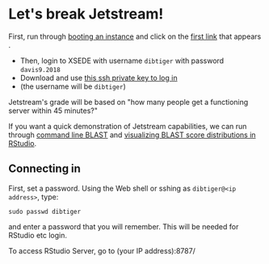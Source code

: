 # Let's break Jetstream!

First, run through [booting an instance](https://github.com/ngs-docs/angus/blob/2018/jetstream/boot.md) and click on the [first link](https://use.jetstream-cloud.org/application) that appears .

* Then, login to XSEDE with username `dibtiger` with password `davis9.2018`
* Download and use [this ssh private key to log in](http://teckla.idyll.org/~t/transfer/dibsi2018.pem)
* (the username will be `dibtiger`)

Jetstream's grade will be based on "how many people get a functioning server within 45 minutes?"

If you want a quick demonstration of Jetstream capabilities, we can run through [command line BLAST](https://angus.readthedocs.io/en/2018/running-command-line-blast.html) and [visualizing BLAST score distributions in RStudio](https://angus.readthedocs.io/en/2018/visualizing-blast-scores-with-RStudio.html).

## Connecting in

First, set a password. Using the Web shell or sshing as `dibtiger@<ip address>`, type:

```
sudo passwd dibtiger
```

and enter a password that you will remember. This will be needed for RStudio etc login.

To access RStudio Server, go to (your IP address):8787/
